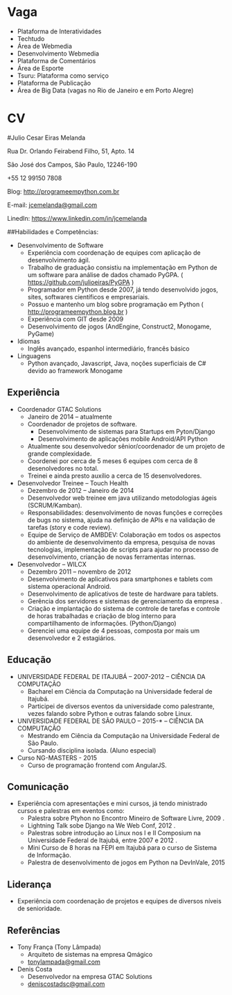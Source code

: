 Vaga
====
* Plataforma de Interatividades
* Techtudo
* Área de Webmedia
* Desenvolvimento Webmedia
* Plataforma de Comentários
* Área de Esporte
* Tsuru: Plataforma como serviço
* Plataforma de Publicação
* Área de Big Data (vagas no Rio de Janeiro e em Porto Alegre)


CV
==
#Julio Cesar Eiras Melanda

Rua Dr. Orlando Feirabend Filho, 51, Apto. 14

São José dos Campos, São Paulo, 12246-190

+55 12 99150 7808

Blog: http://programeempython.com.br

E-mail: jcemelanda@gmail.com

LinedIn: https://www.linkedin.com/in/jcemelanda

##Habilidades e Competências:
* Desenvolvimento de Software
	* Experiência com coordenação de equipes com aplicação de desenvolvimento ágil.
	* Trabalho de graduação consistiu na implementação em Python de um software
para análise de dados chamado PyGPA. ( https://github.com/julioeiras/PyGPA )
	* Programador em Python desde 2007, já tendo desenvolvido jogos, sites,
softwares científicos e empresariais.
	* Possuo e mantenho um blog sobre programação em Python
( http://programeempython.blog.br )
	* Experiência com GIT desde 2009
	* Desenvolvimento de jogos (AndEngine, Construct2, Monogame, PyGame)
* Idiomas
	* Inglês avançado, espanhol intermediário, francês básico
* Linguagens
	* Python avançado, Javascript, Java, noções superficiais de C# devido ao
framework Monogame

## Experiência
* Coordenador GTAC Solutions
	* Janeiro de 2014 – atualmente
	* Coordenador de projetos de software.
		* Desenvolvimento de sistemas para Startups em Pyton/Django
		* Desenvolvimento de aplicações mobile Android/API Python
	* Atualmente sou desenvolvedor sênior/coordenador de um projeto de grande
complexidade.
	* Coordenei por cerca de 5 meses 6 equipes com cerca de 8 desenolvedores no
total.
	* Treinei e ainda presto auxílio a cerca de 15 desenvolvedores.
* Desenvolvedor Treinee – Touch Health
	* Dezembro de 2012 – Janeiro de 2014
	* Desenvolvedor web treinee em java utilizando metodologias ágeis
(SCRUM/Kamban).
	* Responsabilidades: desenvolvimento de novas funções e correções de bugs no
sistema, ajuda na definição de APIs e na validação de tarefas (story e code
review).
	* Equipe de Serviço de AMBDEV: Colaboração em todos os aspectos do ambiente
de desenvolvimento da empresa, pesquisa de novas tecnologias, implementação
de scripts para ajudar no processo de desenvolvimento, crianção de novas
ferramentas internas.
* Desenvolvedor – WILCX
	* Dezembro 2011 – novembro de 2012
	* Desenvolvimento de aplicativos para smartphones e tablets com sistema
operacional Android.
	* Desenvolvimento de aplicativos de teste de hardware para tablets.
	* Gerência dos servidores e sistemas de gerenciamento da empresa .
	* Criação e implantação do sistema de controle de tarefas e controle de horas
trabalhadas e criação de blog interno para compartilhamento de informações.
(Python/Django)
	* Gerenciei uma equipe de 4 pessoas, composta por mais um desenvolvedor e 2
estagiários.

## Educação
* UNIVERSIDADE FEDERAL DE ITAJUBÁ – 2007-2012 – CIÊNCIA DA COMPUTAÇÃO
	* Bacharel em Ciência da Computação na Universidade federal de Itajubá.
	* Participei de diversos eventos da universidade como palestrante, vezes falando
sobre Python e outras falando sobre Linux.
* UNIVERSIDADE FEDERAL DE SÃO PAULO – 2015-* – CIÊNCIA DA COMPUTAÇÃO
	* Mestrando em Ciência da Computação na Universidade Federal de São Paulo.
	* Cursando disciplina isolada. (Aluno especial)
* Curso NG-MASTERS - 2015
	* Curso de programação frontend com AngularJS.

## Comunicação
* Experiência com apresentações e mini cursos, já tendo ministrado cursos e palestras
em eventos como:
	* Palestra sobre Ptyhon no Encontro Mineiro de Software Livre, 2009 .
	* Lightning Talk sobe Django na We Web Conf, 2012 .
	* Palestras sobre introdução ao Linux nos I e II Composium na Universidade
Federal de Itajubá, entre 2007 e 2012 .
	* Mini Curso de 8 horas na FEPI em Itajubá para o curso de Sistema de Informação.
	* Palestra de desenvolvimento de jogos em Python na DevInVale, 2015

## Liderança
* Experiência com coordenação de projetos e equipes de diversos níveis de
senioridade.

## Referências
* Tony França (Tony Lâmpada)
	* Arquiteto de sistemas na empresa Qmágico
	* tonylampada@gmail.com
* Denis Costa
	* Desenvolvedor na empresa GTAC Solutions
	* deniscostadsc@gmail.com
